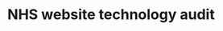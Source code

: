 ---
hackday: 03-oxford
links:
  website: http://rjmunro.github.io/accessibility-scraper/
  code:
    - https://github.com/rjmunro/accessibility-scraper
summary: Overview of technology used by NHS websites
team:
- '@colinwren'
- '@rjmunro'
- '@marianamota'
- '@hjonesdesign'
title: NHS website technology audit
---